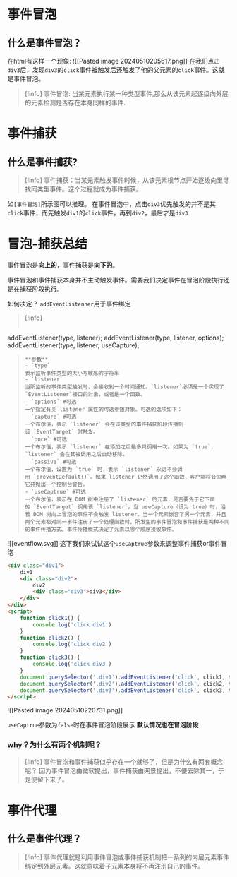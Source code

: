 # 事件冒泡
## 什么是事件冒泡？
在html有这样一个现象:
![[Pasted image 20240510205617.png]]
在我们点击`div3`后，发现`div3`的`click`事件被触发后还触发了他的父元素的`click`事件。这就是事件冒泡。

>[!info]
>事件冒泡: 当某元素执行某一种类型事件,那么从该元素起逐级向外层的元素检测是否存在本身同样的事件.

# 事件捕获
## 什么是事件捕获?
>[!info]
>事件捕获：当某元素触发事件时候，从该元素根节点开始逐级向里寻找同类型事件。这个过程就成为事件捕获。

如`[事件冒泡]`所示图可以推理。
在事件冒泡中，点击`div3`优先触发的并不是其`click`事件，而先触发`div1`的`click`事件，再到`div2`，最后才是`div3`

# 冒泡-捕获总结

事件冒泡是**向上的**，事件捕获是**向下的**。

事件冒泡和事件捕获本身并不主动触发事件。需要我们决定事件在冒泡阶段执行还是在捕获阶段执行。

如何决定？
`addEventListenner`用于事件绑定
>[!info]
>```javascript
addEventListener(type, listener);
addEventListener(type, listener, options);
addEventListener(type, listener, useCapture);
>```
>**参数**
>- `type`
>表示监听事件类型的大小写敏感的字符串
>- `listener`
>当所监听的事件类型触发时，会接收到一个时间通知。`listener`必须是一个实现了`EventListener`接口的对象，或者是一个函数。
>- `options` #可选 
>一个指定有关`listener`属性的可选参数对象。可选的选项如下：
>	`capture` #可选
> 一个布尔值，表示 `listener` 会在该类型的事件捕获阶段传播到该 `EventTarget` 时触发。
>	`once` #可选 
> 一个布尔值，表示 `listener` 在添加之后最多只调用一次。如果为 `true`，`listener` 会在其被调用之后自动移除。
>	`passive` #可选 
> 一个布尔值，设置为 `true` 时，表示 `listener` 永远不会调用 `preventDefault()`。如果 listener 仍然调用了这个函数，客户端将会忽略它并抛出一个控制台警告。
> - `useCaptrue` #可选 
> 一个布尔值，表示在 DOM 树中注册了 `listener` 的元素，是否要先于它下面的 `EventTarget` 调用该 `listener`。当 useCapture（设为 true）时，沿着 DOM 树向上冒泡的事件不会触发 listener。当一个元素嵌套了另一个元素，并且两个元素都对同一事件注册了一个处理函数时，所发生的事件冒泡和事件捕获是两种不同的事件传播方式。事件传播模式决定了元素以哪个顺序接收事件。

![[eventflow.svg]]
这下我们来试试这个`useCaptrue`参数来调整事件捕获or事件冒泡
```html
<div class="div1">
	div1
	<div class="div2">
		div2
		<div class="div3">div3</div>
	</div>
</div>
<script>
	function click1() {
		console.log('click div1')
	}
	function click2() {
		console.log('click div2')
	}
	function click3() {
		console.log('click div3')
	}
	document.querySelector('.div1').addEventListener('click', click1, true)
	document.querySelector('.div2').addEventListener('click', click2, true)
	document.querySelector('.div3').addEventListener('click', click3, true)
</script>
```
![[Pasted image 20240510220731.png]]

`useCaptrue`参数为`false`时在事件冒泡阶段展示
**默认情况也在冒泡阶段**
### why？为什么有两个机制呢？
>[!info]
>事件冒泡和事件捕获似乎存在一个就够了，但是为什么有两套概念呢？
>因为事件冒泡由微软提出，事件捕获由网景提出，不便去除其一，于是便留下来了。
# 事件代理
## 什么是事件代理？
>[!info]
>事件代理就是利用事件冒泡或事件捕获机制把一系列的内层元素事件绑定到外层元素。这就意味着子元素本身将不再注册自己的事件。
>